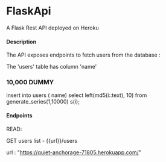 # FlaskApi

A Flask Rest API deployed on Heroku

#### Description

The API exposes endpoints to fetch users from the database :

The 'users' table has column 'name'

### 10,000 DUMMY
insert into users (
	name)
select
	left(md5(i::text), 10)
from generate_series(1,10000) s(i);

#### Endpoints

READ:

GET users list - {{url}}/users

url :
"https://quiet-anchorage-71805.herokuapp.com/"
